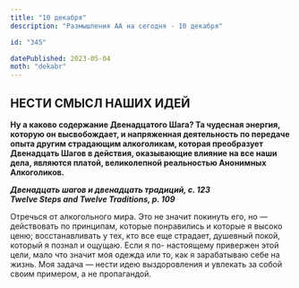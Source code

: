 ```yaml
---
title: "10 декабря"
description: "Размышления АА на сегодня - 10 декабря"

id: "345"

datePublished: 2023-05-04
moth: "dekabr"
---
```


## НЕСТИ СМЫСЛ НАШИХ ИДЕЙ

**Ну а каково содержание Двенадцатого Шага? Та чудесная энергия, которую он
высвобождает, и напряженная деятельность по передаче опыта другим страдающим
алкоголикам, которая преобразует Двенадцать Шагов в действия, оказывающие
влияние на все наши дела, являются платой, великолепной реальностью Анонимных
Алкоголиков.**

**_Двенадцать шагов и двенадцать традиций, с. 123  
Twelve Steps and Twelve Traditions, p. 109_**

Отречься от алкогольного мира. Это не значит покинуть его, но — действовать по
принципам, которые понравились и которые я высоко ценю; восстанавливать у тех,
кто все еще страдает, душевный покой, который я познал и ощущаю. Если я по-
настоящему привержен этой цели, мало что значит моя одежда или то, как я
зарабатываю себе на жизнь. Моя задача — нести идею выздоровления и увлекать за
собой своим примером, а не пропагандой.
